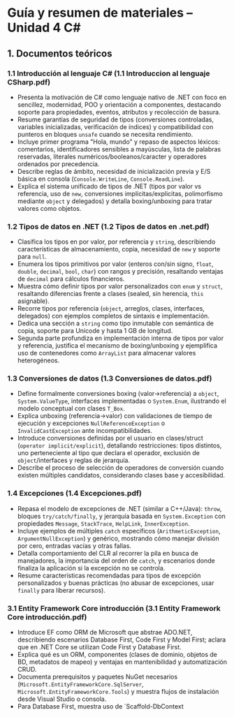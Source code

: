 # Guía y resumen de materiales – Unidad 4 C#

## 1. Documentos teóricos

### 1.1 Introducción al lenguaje C# (1.1 Introduccion al lenguaje CSharp.pdf)
- Presenta la motivación de C# como lenguaje nativo de .NET con foco en sencillez, modernidad, POO y orientación a componentes, destacando soporte para propiedades, eventos, atributos y recolección de basura.
- Resume garantías de seguridad de tipos (conversiones controladas, variables inicializadas, verificación de índices) y compatibilidad con punteros en bloques `unsafe` cuando se necesita rendimiento.
- Incluye primer programa "Hola, mundo" y repaso de aspectos léxicos: comentarios, identificadores sensibles a mayúsculas, lista de palabras reservadas, literales numéricos/booleanos/caracter y operadores ordenados por precedencia.
- Describe reglas de ámbito, necesidad de inicialización previa y E/S básica en consola (`Console.WriteLine`, `Console.ReadLine`).
- Explica el sistema unificado de tipos de .NET (tipos por valor vs referencia, uso de `new`, conversiones implícitas/explicitas, polimorfismo mediante `object` y delegados) y detalla boxing/unboxing para tratar valores como objetos.

### 1.2 Tipos de datos en .NET (1.2 Tipos de datos en .net.pdf)
- Clasifica los tipos en por valor, por referencia y `string`, describiendo características de almacenamiento, copia, necesidad de `new` y soporte para `null`.
- Enumera los tipos primitivos por valor (enteros con/sin signo, `float`, `double`, `decimal`, `bool`, `char`) con rangos y precisión, resaltando ventajas de `decimal` para cálculos financieros.
- Muestra cómo definir tipos por valor personalizados con `enum` y `struct`, resaltando diferencias frente a clases (sealed, sin herencia, `this` asignable).
- Recorre tipos por referencia (`object`, arreglos, clases, interfaces, delegados) con ejemplos completos de sintaxis e implementación.
- Dedica una sección a `string` como tipo inmutable con semántica de copia, soporte para Unicode y hasta 1 GB de longitud.
- Segunda parte profundiza en implementación interna de tipos por valor y referencia, justifica el mecanismo de boxing/unboxing y ejemplifica uso de contenedores como `ArrayList` para almacenar valores heterogéneos.

### 1.3 Conversiones de datos (1.3 Conversiones de datos.pdf)
- Define formalmente conversiones boxing (valor→referencia) a `object`, `System.ValueType`, interfaces implementadas o `System.Enum`, ilustrando el modelo conceptual con clases `T_Box`.
- Explica unboxing (referencia→valor) con validaciones de tiempo de ejecución y excepciones `NullReferenceException` o `InvalidCastException` ante incompatibilidades.
- Introduce conversiones definidas por el usuario en clases/struct (`operator implicit/explicit`), detallando restricciones: tipos distintos, uno perteneciente al tipo que declara el operador, exclusión de `object`/interfaces y reglas de jerarquía.
- Describe el proceso de selección de operadores de conversión cuando existen múltiples candidatos, considerando clases base y accesibilidad.

### 1.4 Excepciones (1.4 Excepciones.pdf)
- Repasa el modelo de excepciones de .NET (similar a C++/Java): `throw`, bloques `try/catch/finally`, y jerarquía basada en `System.Exception` con propiedades `Message`, `StackTrace`, `HelpLink`, `InnerException`.
- Incluye ejemplos de múltiples `catch` específicos (`ArithmeticException`, `ArgumentNullException`) y genérico, mostrando cómo manejar división por cero, entradas vacías y otras fallas.
- Detalla comportamiento del CLR al recorrer la pila en busca de manejadores, la importancia del orden de `catch`, y escenarios donde finaliza la aplicación si la excepción no se controla.
- Resume características recomendadas para tipos de excepción personalizados y buenas prácticas (no abusar de excepciones, usar `finally` para liberar recursos).

### 3.1 Entity Framework Core introducción (3.1 Entity Framework Core introducción.pdf)
- Introduce EF como ORM de Microsoft que abstrae ADO.NET, describiendo escenarios Database First, Code First y Model First; aclara que en .NET Core se utilizan Code First y Database First.
- Explica qué es un ORM, componentes (clases de dominio, objetos de BD, metadatos de mapeo) y ventajas en mantenibilidad y automatización CRUD.
- Documenta prerequisitos y paquetes NuGet necesarios (`Microsoft.EntityFrameworkCore.SqlServer`, `Microsoft.EntityFrameworkCore.Tools`) y muestra flujos de instalación desde Visual Studio o consola.
- Para Database First, muestra uso de `Scaffold-DbContext 